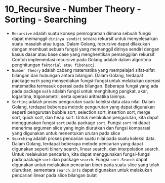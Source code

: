 # 10_Recursive - Number Theory - Sorting - Searching #
- `Recursive` adalah suatu konsep pemrograman dimana sebuah fungsi dapat memanggil `dirinya sendiri` secara rekursif untuk menyelesaikan suatu masalah atau tugas. Dalam Golang, recursive dapat dilakukan dengan membuat sebuah fungsi yang memanggil dirinya sendiri dengan kasus dasar atau base case yang menghentikan pemanggilan rekursif. Contoh implementasi recursive pada Golang adalah dalam algoritma penghitungan `faktorial atau fibonacci`.
- `Number Theory` adalah cabang matematika yang mempelajari sifat-sifat bilangan dan hubungan antara bilangan. Dalam Golang, terdapat package `math` yang menyediakan fungsi-fungsi untuk melakukan operasi matematika termasuk operasi pada bilangan. Beberapa fungsi yang ada pada package `math` adalah fungsi untuk menghitung pangkat, akar, logaritma, trigonometri, serta operasi aritmatika lainnya.
- `Sorting` adalah proses pengurutan suatu koleksi data atau nilai. Dalam Golang, terdapat beberapa metode pengurutan yang dapat digunakan seperti pengurutan bubble sort, selection sort, insertion sort, merge sort, quick sort, dan heap sort. Untuk melakukan pengurutan, kita dapat menggunakan fungsi `sort` pada package `sort`. Fungsi `sort` ini dapat menerima argumen slice yang ingin diurutkan dan fungsi komparasi yang digunakan untuk menentukan urutan pada slice
- `Searching` adalah proses pencarian suatu nilai pada suatu koleksi data. Dalam Golang, terdapat beberapa metode pencarian yang dapat digunakan seperti binary search, linear search, dan interpolation search. Untuk melakukan pencarian, kita dapat menggunakan fungsi-fungsi pada package `sort` dan package `search`. Fungsi `sort.Search` dapat digunakan untuk melakukan pencarian biner pada suatu slice yang telah diurutkan, sementara `search.Ints` dapat digunakan untuk melakukan pencarian linear pada slice bilangan bulat

